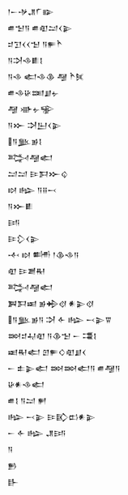 <div class='block'>
<div class='line'>𒁹𒀸𒋩𒂗𒇲𒅔</div>
<div class='line'>𒌑𒈠𒀀 𒌑𒊏𒁺𒌋𒉌</div>
<div class='line'>𒄑𒋛𒌋𒌋𒈠 𒀀𒊓𒋻</div>
<div class='line'>𒀀𒋫𒈾𒀾𒋙</div>
<div class='line'>𒀀𒈾 𒅗𒈾𒆠 𒆷 𒋻𒍮</div>
<div class='line'>𒌑𒈾𒄩𒌅𒋗𒉡</div>
<div class='line'>𒆷 𒀝𒉡𒊌</div>
<div class='line'>𒀀𒁍 𒋫𒌨𒌋𒉌</div>
<div class='line'>𒀀𒆥𒂊𒋙</div>
<div class='line'>𒅋𒆷𒅗</div>
<div class='line'>𒁺𒁺 𒄿𒁕𒁍𒌒</div>
<div class='line'>𒊭 𒈗 𒀀𒍝𒁁</div>
<div class='line'>𒀀𒁍𒀾</div>
<div class='line'>𒅀</div>
<div class='line'>𒄿𒁷𒌋𒉌</div>
<div class='line'>𒋾 𒊭 𒌦 𒁹𒆠𒈾𒀀</div>
<div class='line'>𒊏 𒄿𒋢𒊑</div>
<div class='line'>𒅋𒆷𒅗</div>
<div class='line'>𒀉𒁕𒀜 𒂊𒄈𒋼 𒀭𒉌𒋼</div>
<div class='line'>𒀀𒆥𒂊𒀀 𒋫 𒅆 𒈗 𒁁𒉌𒐊</div>
<div class='line'>𒇷𒄑𒄷𒊏 𒀀𒆠𒈠 𒀸 𒃮𒋙</div>
<div class='line'>𒀜𒊑𒅗 𒇻𒊓𒄭𒊏𒋗𒌋</div>
<div class='line'>𒀸 𒉺𒉌𒅗 𒇷𒇷𒅗𒀀 𒌑𒆷𒀀</div>
<div class='line'>𒄩𒀭𒈾𒅗</div>
<div class='line'>𒌑𒋙 𒀀𒁺 𒂍</div>
<div class='line'>𒈗 𒁁𒉌 𒄿𒃼𒆗𒀭𒉌</div>
<div class='line'>𒀸 𒅆 𒈗 𒂗𒅀</div>
<div class='line'>𒀀</div>
<div class='line'>𒁖</div>
<div class='line'>𒃲</div>
</div>